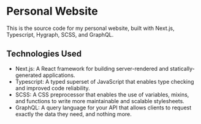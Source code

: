 # Personal Website

This is the source code for my personal website, built with Next.js, Typescript, Hygraph, SCSS, and GraphQL.

## Technologies Used

* Next.js: A React framework for building server-rendered and statically-generated applications.
* Typescript: A typed superset of JavaScript that enables type checking and improved code reliability.
* SCSS: A CSS preprocessor that enables the use of variables, mixins, and functions to write more maintainable and scalable stylesheets.
* GraphQL: A query language for your API that allows clients to request exactly the data they need, and nothing more.

